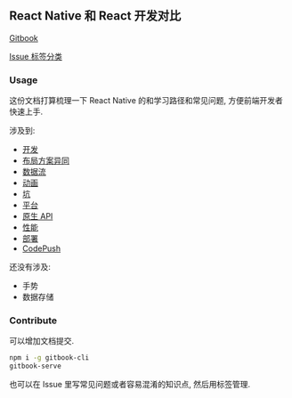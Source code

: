 
React Native 和 React 开发对比
----

[Gitbook](https://jiyinyiyong.gitbooks.io/react-native-reference/content/)

[Issue 标签分类](https://github.com/ElemeFE/react-native-reference/labels)

### Usage

这份文档打算梳理一下 React Native 的和学习路径和常见问题, 方便前端开发者快速上手.

涉及到:

* [开发](development.md)
* [布局方案异同](layout.md)
* [数据流](data-flow.md)
* [动画](animations.md)
* [坑](traps.md)
* [平台](platform.md)
* [原生 API](native.md)
* [性能](performance.md)
* [部署](deployment.md)
* [CodePush](code-push.md)

还没有涉及:

* 手势
* 数据存储

### Contribute

可以增加文档提交.

```bash
npm i -g gitbook-cli
gitbook-serve
```

也可以在 Issue 里写常见问题或者容易混淆的知识点, 然后用标签管理.
